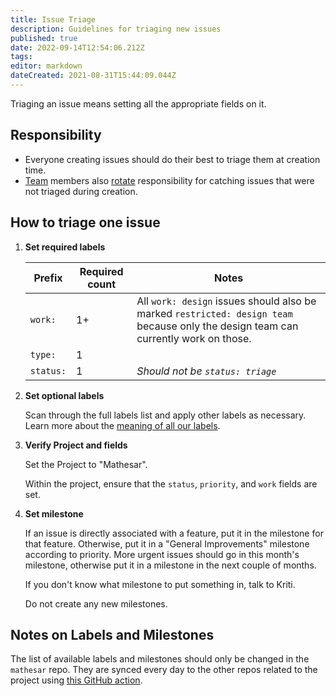 ```yaml
---
title: Issue Triage
description: Guidelines for triaging new issues
published: true
date: 2022-09-14T12:54:06.212Z
tags: 
editor: markdown
dateCreated: 2021-08-31T15:44:09.044Z
---
```


Triaging an issue means setting all the appropriate fields on it.

## Responsibility

- Everyone creating issues should do their best to triage them at creation time.
- [Team](/team) members also [rotate](/team/guide/comms-assignee) responsibility for catching issues that were not triaged during creation.

## How to triage one issue

1. **Set required labels**

    | Prefix | Required count | Notes |
    | - | - | - |
    | `work:` | 1+ | All `work: design` issues should also be marked `restricted: design team` because only the design team can currently work on those. |
    | `type:` | 1 | |
    | `status:` | 1 | _Should not be `status: triage`_ |

1. **Set optional labels**
  
    Scan through the full labels list and apply other labels as necessary. Learn more about the [meaning of all our labels](https://github.com/centerofci/mathesar/labels).


1. **Verify Project and fields**

    Set the Project to "Mathesar".

    Within the project, ensure that the `status`, `priority`, and `work` fields are set.

1. **Set milestone**

    If an issue is directly associated with a feature, put it in the milestone for that feature. Otherwise, put it in a "General Improvements" milestone according to priority. More urgent issues should go in this month's milestone, otherwise put it in a milestone in the next couple of months.

    If you don't know what milestone to put something in, talk to Kriti.

    Do not create any new milestones.

## Notes on Labels and Milestones

The list of available labels and milestones should only be changed in the `mathesar` repo. They are synced every day to the other repos related to the project using [this GitHub action](https://github.com/centerofci/mathesar/blob/master/.github/workflows/sync-github-labels-milestones.yml).